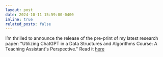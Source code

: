 ```yaml
---
layout: post
date: 2024-10-11 15:59:00-0400
inline: true
related_posts: false
---
```


I’m thrilled to announce the release of the pre-print of my latest research paper: "Utilizing ChatGPT in a Data Structures and Algorithms Course: A Teaching Assistant's Perspective." Read it <a href="https://arxiv.org/abs/2410.08899">here</a>
